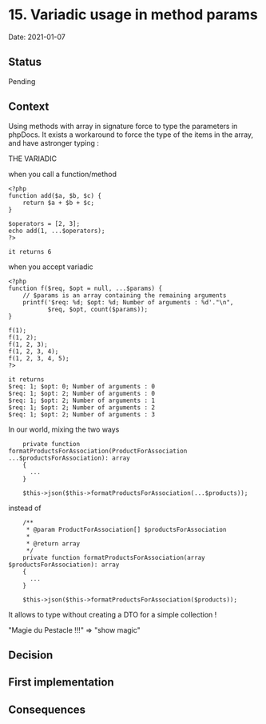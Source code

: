# 15. Variadic usage in method params

Date: 2021-01-07

## Status

Pending

## Context

Using methods with array in signature force to type the parameters in phpDocs. It exists a workaround to force the type of the items in the array, and have astronger typing :

THE VARIADIC


when you call a function/method
```
<?php
function add($a, $b, $c) {
    return $a + $b + $c;
}

$operators = [2, 3];
echo add(1, ...$operators);
?>

it returns 6
```

when you accept variadic
```
<?php
function f($req, $opt = null, ...$params) {
    // $params is an array containing the remaining arguments 
    printf('$req: %d; $opt: %d; Number of arguments : %d'."\n",
           $req, $opt, count($params));
}

f(1);
f(1, 2);
f(1, 2, 3);
f(1, 2, 3, 4);
f(1, 2, 3, 4, 5);
?>

it returns 
$req: 1; $opt: 0; Number of arguments : 0
$req: 1; $opt: 2; Number of arguments : 0
$req: 1; $opt: 2; Number of arguments : 1
$req: 1; $opt: 2; Number of arguments : 2
$req: 1; $opt: 2; Number of arguments : 3
```

In our world, mixing the two ways

```
    private function formatProductsForAssociation(ProductForAssociation ...$productsForAssociation): array
    {
      ...
    }

    $this->json($this->formatProductsForAssociation(...$products));

```
instead of
```
    /**
     * @param ProductForAssociation[] $productsForAssociation
     *
     * @return array
     */
    private function formatProductsForAssociation(array $productsForAssociation): array
    {
      ...
    }

    $this->json($this->formatProductsForAssociation($products));

```

It allows to type without creating a DTO for a simple collection !

"Magie du Pestacle !!!" => "show magic"


## Decision




## First implementation


## Consequences

